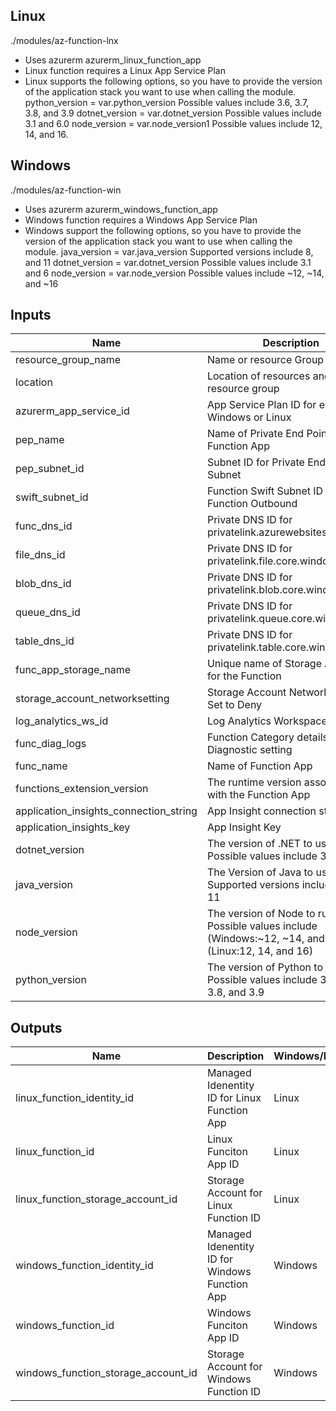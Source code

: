 ## Linux

./modules/az-function-lnx
- Uses azurerm azurerm_linux_function_app
- Linux function requires a Linux App Service Plan
- Linux supports the following options, so you have to provide the version of the application stack you want to use when calling the module.
      python_version = var.python_version		Possible values include 3.6, 3.7, 3.8, and 3.9
      dotnet_version = var.dotnet_version		Possible values include 3.1 and 6.0
      node_version   = var.node_version1		Possible values include 12, 14, and 16.

## Windows

./modules/az-function-win
- Uses azurerm azurerm_windows_function_app
- Windows function requires a Windows App Service Plan
- Windows support the following options, so you have to provide the version of the application stack you want to use when calling the module.
      java_version   = var.java_version		Supported versions include 8, and 11
      dotnet_version = var.dotnet_version     	Possible values include 3.1 and 6
      node_version   = var.node_version		Possible values include ~12, ~14, and ~16

## Inputs

| Name | Description | Type | Required | Windows/Linux |
|------|-------------|------|---------|:--------:|
| resource_group_name| Name or resource Group | `string` | yes | both |
| location| Location of resources and resource group | `string` | yes | both |
| azurerm_app_service_id| App Service Plan ID for either Windows or Linux | `string` | yes | OS Specific |
| pep_name | Name of Private End Point for Function App | `string` | yes | both |
| pep_subnet_id | Subnet ID for Private EndPoint Subnet | `string` | yes | both |
| swift_subnet_id | Function Swift Subnet ID - Function Outbound | `string` | yes | both |
| func_dns_id| Private DNS ID for privatelink.azurewebsites.net | `string` | yes | both |
| file_dns_id| Private DNS ID for privatelink.file.core.windows.net | `string` | yes | both |
| blob_dns_id| Private DNS ID for privatelink.blob.core.windows.net | `string` | yes | both |
| queue_dns_id| Private DNS ID for privatelink.queue.core.windows.net | `string` | yes | both |
| table_dns_id| Private DNS ID for privatelink.table.core.windows.net | `string` | yes | both |
| func_app_storage_name| Unique name of Storage Account for the Function| `string` | yes | both |
| storage_account_networksetting| Storage Account Network Setting - Set to Deny | `bool` | yes | both |
| log_analytics_ws_id| Log Analytics Workspace ID | `string` | no | both |
| func_diag_logs| Function Category details for Azure Diagnostic setting | `list` | yes | both |
| func_name| Name of Function App | `string` | yes | both |
| functions_extension_version| The runtime version associated with the Function App | `string` | yes | both |
| application_insights_connection_string| App Insight connection string | `string` | no | both |
| application_insights_key| App Insight Key | `string` | no | both |
| dotnet_version| The version of .NET to use. Possible values include 3.1 and 6 | `number` | at least 1 | both |
| java_version| The Version of Java to use. Supported versions include 8, and 11 | `number` | at least 1 | both |
| node_version| The version of Node to run. Possible values include (Windows:~12, ~14, and ~16)(Linux:12, 14, and 16) | `number` | at least 1 | both |
| python_version | The version of Python to run. Possible values include 3.6, 3.7, 3.8, and 3.9 | `number` | at least 1 | Linux |

## Outputs

| Name | Description | Windows/Linux |
|------|-------------|---------------|
| linux_function_identity_id | Managed Idenentity ID for Linux Function App | Linux |
| linux_function_id | Linux Funciton App ID | Linux |
| linux_function_storage_account_id | Storage Account for Linux Function ID | Linux |
| windows_function_identity_id | Managed Idenentity ID for Windows Function App | Windows |
| windows_function_id | Windows Funciton App ID | Windows |
| windows_function_storage_account_id | Storage Account for Windows Function ID | Windows |
